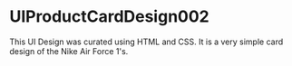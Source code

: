 # UIProductCardDesign002
This UI Design was curated using HTML and CSS. 
It is a very simple card design of the Nike Air Force 1's.
